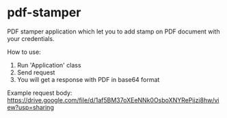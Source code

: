 # pdf-stamper

PDF stamper application which let you to add stamp on PDF document with your credentials.

How to use:
1. Run 'Application' class
2. Send request
3. You will get a response with PDF in base64 format

Example request body: https://drive.google.com/file/d/1af5BM37oXEeNNk0OsboXNYRePjjzi8hw/view?usp=sharing
